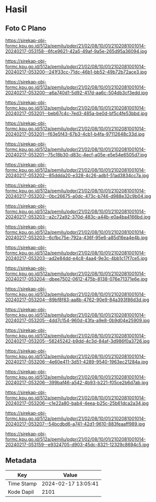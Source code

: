 # Hasil

## Foto C Plano

https://sirekap-obj-formc.kpu.go.id/512a/pemilu/pdpr/21/02/08/10/01/2102081001014-20240217-053158--6fce9621-42a5-49af-9a5e-265d95a36094.jpg

https://sirekap-obj-formc.kpu.go.id/512a/pemilu/pdpr/21/02/08/10/01/2102081001014-20240217-053200--241f33cc-71dc-46b1-bb52-49b72b72ace3.jpg

https://sirekap-obj-formc.kpu.go.id/512a/pemilu/pdpr/21/02/08/10/01/2102081001014-20240217-053200--a6a740d1-5d92-417d-aa6c-504db3cf3edd.jpg

https://sirekap-obj-formc.kpu.go.id/512a/pemilu/pdpr/21/02/08/10/01/2102081001014-20240217-053201--beb67c4c-7ed3-485a-be0d-bf5c4fe53bbd.jpg

https://sirekap-obj-formc.kpu.go.id/512a/pemilu/pdpr/21/02/08/10/01/2102081001014-20240217-053201--f63e5f43-67b3-4cb1-b4fa-97112648c33d.jpg

https://sirekap-obj-formc.kpu.go.id/512a/pemilu/pdpr/21/02/08/10/01/2102081001014-20240217-053201--75c18b30-d83c-4ecf-a05e-e5e54e6505d7.jpg

https://sirekap-obj-formc.kpu.go.id/512a/pemilu/pdpr/21/02/08/10/01/2102081001014-20240217-053202--85ddda20-e328-4c26-adb1-51ad3834cc7a.jpg

https://sirekap-obj-formc.kpu.go.id/512a/pemilu/pdpr/21/02/08/10/01/2102081001014-20240217-053202--0bc26675-a0dc-473c-b746-d988e32c9b04.jpg

https://sirekap-obj-formc.kpu.go.id/512a/pemilu/pdpr/21/02/08/10/01/2102081001014-20240217-053203--a2c72a92-370d-483c-a44b-e0a4ba4166bd.jpg

https://sirekap-obj-formc.kpu.go.id/512a/pemilu/pdpr/21/02/08/10/01/2102081001014-20240217-053203--6cfbc75e-792a-436f-95e6-a85d16ea4e4b.jpg

https://sirekap-obj-formc.kpu.go.id/512a/pemilu/pdpr/21/02/08/10/01/2102081001014-20240217-053203--ad2e84dd-e4c8-4aa4-9e3c-4bb1c17f7ce5.jpg

https://sirekap-obj-formc.kpu.go.id/512a/pemilu/pdpr/21/02/08/10/01/2102081001014-20240217-053204--dbee7502-0612-475b-8138-076e71371e6e.jpg

https://sirekap-obj-formc.kpu.go.id/512a/pemilu/pdpr/21/02/08/10/01/2102081001014-20240217-053204--89bf8f83-aa8b-4762-90e9-84a393f86d3d.jpg

https://sirekap-obj-formc.kpu.go.id/512a/pemilu/pdpr/21/02/08/10/01/2102081001014-20240217-053205--4dd7c154-960d-43fa-a9e8-0b9d04e25909.jpg

https://sirekap-obj-formc.kpu.go.id/512a/pemilu/pdpr/21/02/08/10/01/2102081001014-20240217-053205--58245242-b9dd-4c3d-84af-3d986f0a3726.jpg

https://sirekap-obj-formc.kpu.go.id/512a/pemilu/pdpr/21/02/08/10/01/2102081001014-20240217-053206--4e60e411-3d51-4289-9540-1963ec21284a.jpg

https://sirekap-obj-formc.kpu.go.id/512a/pemilu/pdpr/21/02/08/10/01/2102081001014-20240217-053206--399baf46-a542-4b93-b221-f05ce2b6d7ab.jpg

https://sirekap-obj-formc.kpu.go.id/512a/pemilu/pdpr/21/02/08/10/01/2102081001014-20240217-053206--c1e22a80-bab4-4eea-b25c-25b61dca2a34.jpg

https://sirekap-obj-formc.kpu.go.id/512a/pemilu/pdpr/21/02/08/10/01/2102081001014-20240217-053207--54bcdbd6-a741-42d1-9610-883feaaff989.jpg

https://sirekap-obj-formc.kpu.go.id/512a/pemilu/pdpr/21/02/08/10/01/2102081001014-20240217-053159--e9324705-d903-45dc-8321-12329c8694c5.jpg


## Metadata

| Key        | Value               |
| ---------- | ------------------- |
| Time Stamp | 2024-02-17 13:05:41 |
| Kode Dapil | 2101                |



